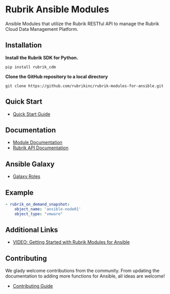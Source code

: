 #  Rubrik Ansible Modules
 
Ansible Modules that utilize the Rubrik RESTful API to manage the Rubrik Cloud Data Management Platform.

## Installation

**Install the Rubrik SDK for Python.**

`pip install rubrik_cdm`

**Clone the GitHub repository to a local directory**

`git clone https://github.com/rubrikinc/rubrik-modules-for-ansible.git`

## Quick Start

* [Quick Start Guide](https://github.com/rubrikinc/rubrik-modules-for-ansible/blob/master/docs/quick-start.md)

## Documentation

* [Module Documentation](https://rubrik.gitbook.io/rubrik-modules-for-ansible/)
* [Rubrik API Documentation](https://github.com/rubrikinc/api-documentation)

## Ansible Galaxy

* [Galaxy Roles](https://galaxy.ansible.com/rubrik-devops)

## Example

```yaml
- rubrik_on_demand_snapshot:
    object_name: 'ansible-node01'
    object_type: "vmware"
```

## Additional Links
* [VIDEO: Getting Started with Rubrik Modules for Ansible](https://www.youtube.com/watch?v=B5MGkiJyIeI&feature=youtu.be)

## Contributing
We glady welcome contributions from the community. From updating the documentation to adding more functions for Ansible, all ideas are welcome!

* [Contributing Guide](https://github.com/rubrikinc/rubrik-modules-for-ansible/blob/master/CONTRIBUTING.md)
